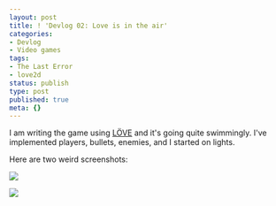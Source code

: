 ```yaml
---
layout: post
title: ! 'Devlog 02: Love is in the air'
categories:
- Devlog
- Video games
tags:
- The Last Error
- love2d
status: publish
type: post
published: true
meta: {}
---
```


I am writing the game using [LÖVE](https://love2d.org/) and it's going quite swimmingly. I've implemented players, bullets, enemies, and I started on lights.

Here are two weird screenshots:

![](http://static.squarespace.com/static/5008d3c6c4aa6450352d944f/5008dbcce4b0d0f89531ae7e/512994e2e4b01fa6748bfa35/1361679592009/Screen%20Shot%202013-02-23%20at%2023.17.51.PNG.51.PNG?format=original)

![](http://static.squarespace.com/static/5008d3c6c4aa6450352d944f/5008dbcce4b0d0f89531ae7e/512994e2e4b0df88da714bce/1361679587461/Screen%20Shot%202013-02-23%20at%2023.15.42.PNG.42.PNG?format=original)
